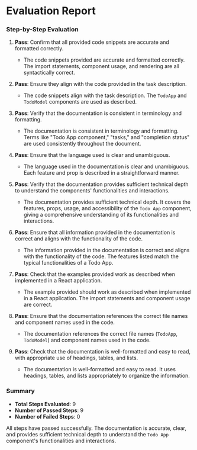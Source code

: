 # Evaluation Report

### Step-by-Step Evaluation

1. **Pass**: Confirm that all provided code snippets are accurate and formatted correctly.
   - The code snippets provided are accurate and formatted correctly. The import statements, component usage, and rendering are all syntactically correct.

2. **Pass**: Ensure they align with the code provided in the task description.
   - The code snippets align with the task description. The `TodoApp` and `TodoModel` components are used as described.

3. **Pass**: Verify that the documentation is consistent in terminology and formatting.
   - The documentation is consistent in terminology and formatting. Terms like "Todo App component," "tasks," and "completion status" are used consistently throughout the document.

4. **Pass**: Ensure that the language used is clear and unambiguous.
   - The language used in the documentation is clear and unambiguous. Each feature and prop is described in a straightforward manner.

5. **Pass**: Verify that the documentation provides sufficient technical depth to understand the components' functionalities and interactions.
   - The documentation provides sufficient technical depth. It covers the features, props, usage, and accessibility of the `Todo App` component, giving a comprehensive understanding of its functionalities and interactions.

6. **Pass**: Ensure that all information provided in the documentation is correct and aligns with the functionality of the code.
   - The information provided in the documentation is correct and aligns with the functionality of the code. The features listed match the typical functionalities of a Todo App.

7. **Pass**: Check that the examples provided work as described when implemented in a React application.
   - The example provided should work as described when implemented in a React application. The import statements and component usage are correct.

8. **Pass**: Ensure that the documentation references the correct file names and component names used in the code.
   - The documentation references the correct file names (`TodoApp`, `TodoModel`) and component names used in the code.

9. **Pass**: Check that the documentation is well-formatted and easy to read, with appropriate use of headings, tables, and lists.
   - The documentation is well-formatted and easy to read. It uses headings, tables, and lists appropriately to organize the information.

### Summary

- **Total Steps Evaluated**: 9
- **Number of Passed Steps**: 9
- **Number of Failed Steps**: 0

All steps have passed successfully. The documentation is accurate, clear, and provides sufficient technical depth to understand the `Todo App` component's functionalities and interactions.